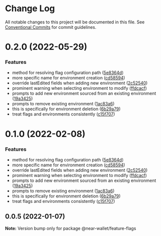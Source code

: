 # Change Log

All notable changes to this project will be documented in this file.
See [Conventional Commits](https://conventionalcommits.org) for commit guidelines.

# 0.2.0 (2022-05-29)


### Features

* method for resolving flag configuration path ([5e8364d](https://github.com/near/near-wallet/commit/5e8364d4eb47c4a9d9778b65025c57a275e7e3be))
* more specific name for environment creation ([cd58594](https://github.com/near/near-wallet/commit/cd585947456372e8e2522cdabe6edb093f617acf))
* override lastEdited fields when adding new environment ([2c52540](https://github.com/near/near-wallet/commit/2c52540ec4c0e064332faea2defcf22fb958826f))
* prominent warning when selecting environment to modify ([ffdcacf](https://github.com/near/near-wallet/commit/ffdcacf6040da11df7def6d200ec6db3820d3333))
* prompts to add new environment sourced from an existing environment ([19a3425](https://github.com/near/near-wallet/commit/19a34254290c8170aecbcdbc76f822aeda87f8ce))
* prompts to remove existing environment ([1ac83a6](https://github.com/near/near-wallet/commit/1ac83a6c60b613c604df1389273515e04a80a168))
* this is specifically for environment deletion ([6b29a79](https://github.com/near/near-wallet/commit/6b29a79d53a639cc8b8417a40ad4b851454e2bb6))
* treat flags and environments consistently ([c15f707](https://github.com/near/near-wallet/commit/c15f7073b4838801701ef622fb6e512be296e6bc))





# 0.1.0 (2022-02-08)


### Features

* method for resolving flag configuration path ([5e8364d](https://github.com/near/near-wallet/commit/5e8364d4eb47c4a9d9778b65025c57a275e7e3be))
* more specific name for environment creation ([cd58594](https://github.com/near/near-wallet/commit/cd585947456372e8e2522cdabe6edb093f617acf))
* override lastEdited fields when adding new environment ([2c52540](https://github.com/near/near-wallet/commit/2c52540ec4c0e064332faea2defcf22fb958826f))
* prominent warning when selecting environment to modify ([ffdcacf](https://github.com/near/near-wallet/commit/ffdcacf6040da11df7def6d200ec6db3820d3333))
* prompts to add new environment sourced from an existing environment ([19a3425](https://github.com/near/near-wallet/commit/19a34254290c8170aecbcdbc76f822aeda87f8ce))
* prompts to remove existing environment ([1ac83a6](https://github.com/near/near-wallet/commit/1ac83a6c60b613c604df1389273515e04a80a168))
* this is specifically for environment deletion ([6b29a79](https://github.com/near/near-wallet/commit/6b29a79d53a639cc8b8417a40ad4b851454e2bb6))
* treat flags and environments consistently ([c15f707](https://github.com/near/near-wallet/commit/c15f7073b4838801701ef622fb6e512be296e6bc))





## 0.0.5 (2022-01-07)

**Note:** Version bump only for package @near-wallet/feature-flags
